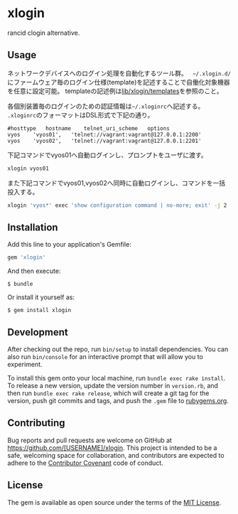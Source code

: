 # xlogin
rancid clogin alternative.

## Usage

ネットワークデバイスへのログイン処理を自動化するツール群。  
`~/.xlogin.d/`にファームウェア毎のログイン仕様(template)を記述することで自働化対象機器を任意に設定可能。
templateの記述例は[lib/xlogin/templates](https://github.com/haccht/xlogin/tree/master/lib/xlogin/templates)を参照のこと。

各個別装置毎のログインのための認証情報は`~/.xloginrc`へ記述する。  
`.xloginrc`のフォーマットはDSL形式で下記の通り。

~~~
#hosttype	hostname	telnet_uri_scheme	options
vyos	'vyos01',	'telnet://vagrant:vagrant@127.0.0.1:2200'
vyos	'vyos02',	'telnet://vagrant:vagrant@127.0.0.1:2201'
~~~

下記コマンドでvyos01へ自動ログインし、プロンプトをユーザに渡す。

~~~sh
xlogin vyos01
~~~

また下記コマンドでvyos01,vyos02へ同時に自動ログインし、コマンドを一括投入する。

~~~sh
xlogin 'vyos*' exec 'show configuration command | no-more; exit' -j 2
~~~

## Installation

Add this line to your application's Gemfile:

```ruby
gem 'xlogin'
```

And then execute:

    $ bundle

Or install it yourself as:

    $ gem install xlogin

## Development

After checking out the repo, run `bin/setup` to install dependencies. You can also run `bin/console` for an interactive prompt that will allow you to experiment.

To install this gem onto your local machine, run `bundle exec rake install`. To release a new version, update the version number in `version.rb`, and then run `bundle exec rake release`, which will create a git tag for the version, push git commits and tags, and push the `.gem` file to [rubygems.org](https://rubygems.org).

## Contributing

Bug reports and pull requests are welcome on GitHub at https://github.com/[USERNAME]/xlogin. This project is intended to be a safe, welcoming space for collaboration, and contributors are expected to adhere to the [Contributor Covenant](http://contributor-covenant.org) code of conduct.


## License

The gem is available as open source under the terms of the [MIT License](http://opensource.org/licenses/MIT).

